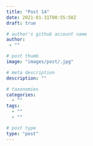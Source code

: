 ```yaml
---
title: "Post 14"
date: 2021-01-31T08:55:58Z
draft: true

# author's github account name
author:
 - ""

# post thumb
image: "images/post/.jpg"

# meta description
description: ""

# taxonomies
categories: 
  - ""
tags:
  - ""
  - ""

# post type
type: "post"
---
```

